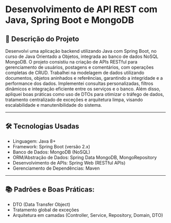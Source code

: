 # Desenvolvimento de API REST com Java, Spring Boot e MongoDB

## 📌 Descrição do Projeto

Desenvolvi uma aplicação backend utilizando Java com Spring Boot, no curso de Java Orientado a Objetos, integrada ao banco de dados NoSQL MongoDB. O projeto consistiu na criação de APIs RESTful para gerenciamento de usuários, postagens e comentários, com operações completas de CRUD. Trabalhei na modelagem de dados utilizando documentos, objetos aninhados e referências, garantindo a integridade e a performance dos dados. Implementei consultas personalizadas, filtros dinâmicos e integração eficiente entre os serviços e o banco. Além disso, apliquei boas práticas como uso de DTOs para otimizar o tráfego de dados, tratamento centralizado de exceções e arquitetura limpa, visando escalabilidade e manutenibilidade do sistema.

---

## 🛠️ Tecnologias Usadas
- Linguagem: Java 8+
- Framework: Spring Boot (versão 2.x)
- Banco de Dados: MongoDB (NoSQL)
- ORM/Abstração de Dados: Spring Data MongoDB, MongoRepository
- Desenvolvimento de APIs: Spring Web (RESTful APIs)
- Gerenciamento de Dependências: Maven

---

## 📚 Padrões e Boas Práticas:
- DTO (Data Transfer Object)
- Tratamento global de exceções
- Arquitetura em camadas (Controller, Service, Repository, Domain, DTO)
